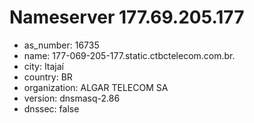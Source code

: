 # Nameserver 177.69.205.177

* as_number: 16735
* name: 177-069-205-177.static.ctbctelecom.com.br.
* city: Itajaí
* country: BR
* organization: ALGAR TELECOM SA
* version: dnsmasq-2.86
* dnssec: false
